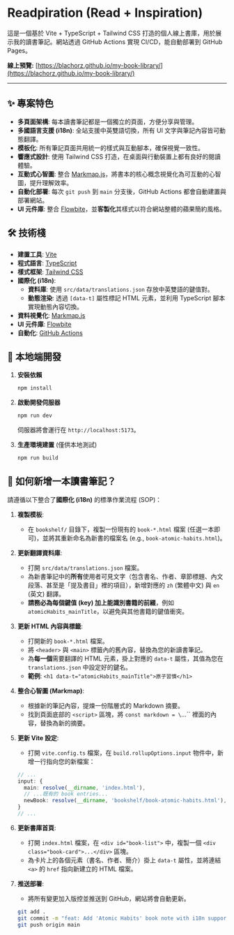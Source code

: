 # Readpiration (Read + Inspiration)

這是一個基於 Vite + TypeScript + Tailwind CSS 打造的個人線上書庫，用於展示我的讀書筆記。網站透過 GitHub Actions 實現 CI/CD，能自動部署到 GitHub Pages。

**線上預覽:** [https://blachorz.github.io/my-book-library/](https://blachorz.github.io/my-book-library/)

---

## ✨ 專案特色

*   **多頁面架構**: 每本讀書筆記都是一個獨立的頁面，方便分享與管理。
*   **多國語言支援 (i18n)**: 全站支援中英雙語切換，所有 UI 文字與筆記內容皆可動態翻譯。
*   **模板化**: 所有筆記頁面共用統一的樣式與互動腳本，確保視覺一致性。
*   **響應式設計**: 使用 Tailwind CSS 打造，在桌面與行動裝置上都有良好的閱讀體驗。
*   **互動式心智圖**: 整合 [Markmap.js](https://markmap.js.org/)，將書本的核心概念視覺化為可互動的心智圖，提升理解效率。
*   **自動化部署**: 每次 `git push` 到 `main` 分支後，GitHub Actions 都會自動建置與部署網站。
*   **UI 元件庫**: 整合 [Flowbite](https://flowbite.com/)，並**客製化**其樣式以符合網站整體的蘋果簡約風格。

## 🛠️ 技術棧

*   **建置工具**: [Vite](https://vitejs.dev/)
*   **程式語言**: [TypeScript](https://www.typescriptlang.org/)
*   **樣式框架**: [Tailwind CSS](https://tailwindcss.com/)
*   **國際化 (i18n)**:
    *   **資料庫**: 使用 `src/data/translations.json` 存放中英雙語的鍵值對。
    *   **動態渲染**: 透過 `[data-t]` 屬性標記 HTML 元素，並利用 TypeScript 腳本實現動態內容切換。
*   **資料視覺化**: [Markmap.js](https://markmap.js.org/)
*   **UI 元件庫**: [Flowbite](https://flowbite.com/)
*   **自動化**: [GitHub Actions](https://github.com/features/actions)

## 🚀 本地端開發

1.  **安裝依賴**
    ```bash
    npm install
    ```

2.  **啟動開發伺服器**
    ```bash
    npm run dev
    ```
    伺服器將會運行在 `http://localhost:5173`。

3.  **生產環境建置** (僅供本地測試)
    ```bash
    npm run build
    ```

## 📖 如何新增一本讀書筆記？

請遵循以下整合了**國際化 (i18n)** 的標準作業流程 (SOP)：

1.  **複製模板**:
    *   在 `bookshelf/` 目錄下，複製一份現有的 `book-*.html` 檔案 (任選一本即可)，並將其重新命名為新書的檔案名 (e.g., `book-atomic-habits.html`)。

2.  **更新翻譯資料庫**:
    *   打開 `src/data/translations.json` 檔案。
    *   為新書筆記中的**所有**使用者可見文字（包含書名、作者、章節標題、內文段落、甚至是「提及書目」裡的項目），新增對應的 `zh` (繁體中文) 與 `en` (英文) 翻譯。
    *   **請務必為每個鍵值 (key) 加上能識別書籍的前綴**，例如 `atomicHabits_mainTitle`，以避免與其他書籍的鍵值衝突。

3.  **更新 HTML 內容與標籤**:
    *   打開新的 `book-*.html` 檔案。
    *   將 `<header>` 與 `<main>` 標籤內的舊內容，替換為您的新讀書筆記。
    *   為**每一個**需要翻譯的 HTML 元素，掛上對應的 `data-t` 屬性，其值為您在 `translations.json` 中設定好的鍵名。
    *   **範例**: `<h1 data-t="atomicHabits_mainTitle">原子習慣</h1>`

4.  **整合心智圖 (Markmap)**:
    *   根據新的筆記內容，提煉一份階層式的 Markdown 摘要。
    *   找到頁面底部的 `<script>` 區塊，將 `const markdown = \`...\`` 裡面的內容，替換為新的摘要。

5.  **更新 Vite 設定**:
    *   打開 `vite.config.ts` 檔案，在 `build.rollupOptions.input` 物件中，新增一行指向您的新檔案：
    ```ts
    // ...
    input: {
      main: resolve(__dirname, 'index.html'),
      // ...既有的 book entries...
      newBook: resolve(__dirname, 'bookshelf/book-atomic-habits.html'), // <-- 新增這一行
    }
    // ...
    ```

6.  **更新書庫首頁**:
    *   打開 `index.html` 檔案，在 `<div id="book-list">` 中，複製一個 `<div class="book-card">...</div>` 區塊。
    *   為卡片上的各個元素（書名、作者、簡介）掛上 `data-t` 屬性，並將連結 `<a>` 的 `href` 指向新建立的 HTML 檔案。

7.  **推送部署**:
    *   將所有變更加入版控並推送到 GitHub，網站將會自動更新。
    ```bash
    git add .
    git commit -m "feat: Add 'Atomic Habits' book note with i18n support"
    git push origin main
    ```
